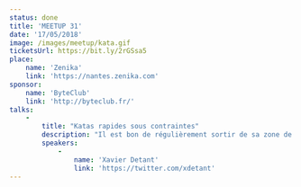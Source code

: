 ```yaml
---
status: done
title: 'MEETUP 31'
date: '17/05/2018'
image: /images/meetup/kata.gif
ticketsUrl: https://bit.ly/2rGSsa5
place:
    name: 'Zenika'
    link: 'https://nantes.zenika.com'
sponsor:
    name: 'ByteClub'
    link: 'http://byteclub.fr/'
talks:
    -
        title: "Katas rapides sous contraintes"
        description: "Il est bon de régulièrement sortir de sa zone de confort. Cela nous permet de découvrir de nouvelle manières de faire et d'élargir notre vision des choses. Sortir de sa zone de confort sera le thème de la soirée. Nous ferons plusieurs katas dans la soirée, mais ils auront tous des contraintes fortes (et différentes). C'est promis, vous ne serez pas à l'aise mais vous apprendrez beaucoup :D ! N'oubliez pas de venir équipé de votre laptop."
        speakers:
            -
                name: 'Xavier Detant'
                link: 'https://twitter.com/xdetant'
---
```

